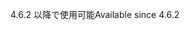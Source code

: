 <span data-ttu-id="769d9-101">4.6.2 以降で使用可能</span><span class="sxs-lookup"><span data-stu-id="769d9-101">Available since 4.6.2</span></span>